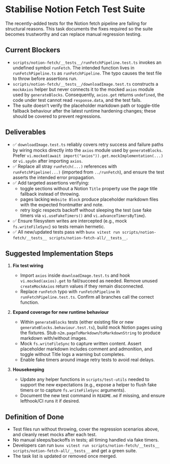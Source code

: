 # Stabilise Notion Fetch Test Suite

The recently-added tests for the Notion fetch pipeline are failing for structural reasons. This task documents the fixes required so the suite becomes trustworthy and can replace manual regression testing.

## Current Blockers

- `scripts/notion-fetch/__tests__/runFetchPipeline.test.ts` invokes an undefined symbol `runFetch`. The intended function lives in `runFetchPipeline.ts` as `runFetchPipeline`. The typo causes the test file to throw before assertions run.
- `scripts/notion-fetch/__tests__/downloadImage.test.ts` constructs a `mockAxios` helper but never connects it to the mocked `axios` module used by `generateBlocks`. Consequently, `axios.get` returns `undefined`, the code under test cannot read `response.data`, and the test fails.
- The suite doesn’t verify the placeholder markdown path or toggle-title fallback behaviour after the latest runtime hardening changes; these should be covered to prevent regressions.

## Deliverables

- ✅ `downloadImage.test.ts` reliably covers retry success and failure paths by wiring mocks directly into the `axios` module used by `generateBlocks`. Prefer `vi.mocked(await import("axios")).get.mockImplementation(...)` or `vi.spyOn` after importing `axios`.
- ✅ Replace all stray `runFetch(...)` references with `runFetchPipeline(...)` (imported from `../runFetch`), and ensure the test asserts the intended error propagation.
- ✅ Add targeted assertions verifying:
  - toggle sections without a Notion `Title` property use the page title fallback instead of throwing.
  - pages lacking `Website Block` produce placeholder markdown files with the expected frontmatter and note.
  - retry logic respects backoff without sleeping the test (use fake timers via `vi.useFakeTimers()` and `vi.advanceTimersByTime`).
- ✅ Ensure filesystem writes are intercepted (e.g., mock `fs.writeFileSync`) so tests remain hermetic.
- ✅ All new/updated tests pass with `bunx vitest run scripts/notion-fetch/__tests__ scripts/notion-fetch-all/__tests__`.

## Suggested Implementation Steps

1. **Fix test wiring**
   - Import `axios` inside `downloadImage.test.ts` and hook `vi.mocked(axios).get` to fail/succeed as needed. Remove unused `createMockAxios` return values if they remain disconnected.
   - Replace `runFetch` typo with `runFetchPipeline` in `runFetchPipeline.test.ts`. Confirm all branches call the correct function.

2. **Expand coverage for new runtime behaviour**
   - Within `generateBlocks` tests (either existing file or new `generateBlocks.behaviour.test.ts`), build mock Notion pages using the fixtures. Stub `n2m.pageToMarkdown`/`toMarkdownString` to produce markdown with/without images.
   - Mock `fs.writeFileSync` to capture written content. Assert placeholder markdown includes comment and admonition, and toggle without Title logs a warning but completes.
   - Enable fake timers around image retry tests to avoid real delays.

3. **Housekeeping**
   - Update any helper functions in `scripts/test-utils` needed to support the new expectations (e.g., expose a helper to flush fake timers or to capture `fs.writeFileSync` arguments).
   - Document the new test command in `README.md` if missing, and ensure lefthook/CI runs it if desired.

## Definition of Done

- Test files run without throwing, cover the regression scenarios above, and cleanly reset mocks after each test.
- No manual sleeps/backoffs in tests; all timing handled via fake timers.
- Developers can run `bunx vitest run scripts/notion-fetch/__tests__ scripts/notion-fetch-all/__tests__` and get a green suite.
- The task list is updated or removed once merged.

